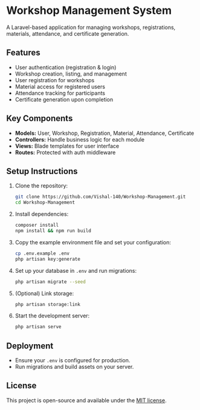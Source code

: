 # Workshop Management System

A Laravel-based application for managing workshops, registrations, materials, attendance, and certificate generation.

## Features
- User authentication (registration & login)
- Workshop creation, listing, and management
- User registration for workshops
- Material access for registered users
- Attendance tracking for participants
- Certificate generation upon completion

## Key Components
- **Models:** User, Workshop, Registration, Material, Attendance, Certificate
- **Controllers:** Handle business logic for each module
- **Views:** Blade templates for user interface
- **Routes:** Protected with auth middleware

## Setup Instructions
1. Clone the repository:
   ```sh
   git clone https://github.com/Vishal-140/Workshop-Management.git
   cd Workshop-Management
   ```
2. Install dependencies:
   ```sh
   composer install
   npm install && npm run build
   ```
3. Copy the example environment file and set your configuration:
   ```sh
   cp .env.example .env
   php artisan key:generate
   ```
4. Set up your database in `.env` and run migrations:
   ```sh
   php artisan migrate --seed
   ```
5. (Optional) Link storage:
   ```sh
   php artisan storage:link
   ```
6. Start the development server:
   ```sh
   php artisan serve
   ```

## Deployment
- Ensure your `.env` is configured for production.
- Run migrations and build assets on your server.

## License
This project is open-source and available under the [MIT license](LICENSE).
